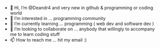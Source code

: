 - 👋 Hi, I’m @Deandr4 and very new in github & programming or coding world
- 👀 I’m interested in ... programming community
- 🌱 I’m currently learning ... programming ( web dev and software dev )
- 💞️ I’m looking to collaborate on ... anybody that willingly to accompany me to learn coding stuff
- 📫 How to reach me ... hit my email :)

<!---
Deandr4/Deandr4 is a ✨ special ✨ repository because its `README.md` (this file) appears on your GitHub profile.
You can click the Preview link to take a look at your changes.
--->
